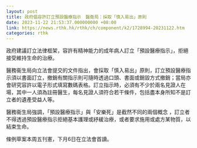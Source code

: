 ```yaml
---
layout: post
title: 政府倡容許訂立預設醫療指示　醫衞局：採取「慎入易出」原則
date: 2023-11-22 21:53:37.000000000 +08:00
link: https://news.rthk.hk/rthk/ch/component/k2/1728994-20231122.htm
categories: rthk
---
```


政府建議訂立法律框架，容許有精神能力的成年病人訂立「預設醫療指示」，拒絕接受維持生命的治療。

醫務衞生局向立法會提交的文件指出，會採取「慎入易出」原則，訂立預設醫療指示須以書面訂立，撤銷有關指示則可隨時透過口頭、書面或銷毀方式撤銷；當局亦會研究容許以電子形式填寫數碼表格。訂立指示時，必須有不少於兩名見證人在場，其中一人須為註冊醫生，每名見證人須符合若干條件，包括盡本身所知不是訂立者的遺產受益人等。

醫務衞生局強調，「預設醫療指示」與「安樂死」是截然不同的兩個概念 ，訂立者不得透過預設醫療指示拒絕基本護理或紓緩治療，或者要求施用或處方某物質，以結束生命。 

條例草案本周五刊憲，下月6日在立法會首讀。
